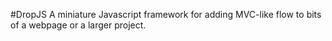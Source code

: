 #DropJS
A miniature Javascript framework for adding MVC-like flow to bits of a webpage or a larger project.
